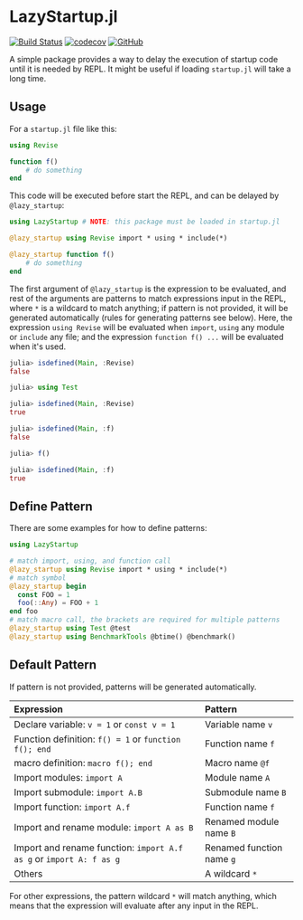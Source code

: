 # LazyStartup.jl

[![Build Status](https://github.com/wangl-cc/LazyStartup.jl/actions/workflows/ci.yml/badge.svg?branch=master)](https://github.com/wangl-cc/LazyStartup.jl/actions/workflows/ci.yml)
[![codecov](https://codecov.io/gh/wangl-cc/LazyStartup.jl/branch/master/graph/badge.svg)](https://codecov.io/gh/wangl-cc/LazyStartup.jl)
[![GitHub](https://img.shields.io/github/license/wangl-cc/LazyStartup.jl)](https://github.com/wangl-cc/LazyStartup.jl/blob/master/LICENSE)

A simple package provides a way to delay the execution of startup code until it is needed by REPL.
It might be useful if loading `startup.jl` will take a long time.

## Usage

For a `startup.jl` file like this:
```julia
using Revise

function f()
    # do something
end
```
This code will be executed before start the REPL,
and can be delayed by `@lazy_startup`:
```julia
using LazyStartup # NOTE: this package must be loaded in startup.jl

@lazy_startup using Revise import * using * include(*)

@lazy_startup function f()
    # do something
end
```
The first argument of `@lazy_startup` is the expression to be evaluated,
and rest of the arguments are patterns to match expressions input in the REPL,
where `*` is a wildcard to match anything;
if pattern is not provided, it will be generated automatically
(rules for generating patterns see below).
Here, the expression `using Revise` will be evaluated
when `import`, `using` any module or `include` any file;
and the expression `function f() ...` will be evaluated when it's used.
```julia
julia> isdefined(Main, :Revise)
false

julia> using Test

julia> isdefined(Main, :Revise)
true

julia> isdefined(Main, :f)
false

julia> f()

julia> isdefined(Main, :f)
true
```

## Define Pattern

There are some examples for how to define patterns:
```julia
using LazyStartup

# match import, using, and function call
@lazy_startup using Revise import * using * include(*)
# match symbol
@lazy_startup begin
  const FOO = 1
  foo(::Any) = FOO + 1
end foo
# match macro call, the brackets are required for multiple patterns
@lazy_startup using Test @test
@lazy_startup using BenchmarkTools @btime() @benchmark()
```

## Default Pattern

If pattern is not provided, patterns will be generated automatically.

| Expression | Pattern |
| :--------- | :------ |
| Declare variable: `v = 1` or `const v = 1` | Variable name `v` |
| Function definition: `f() = 1` or `function f(); end` | Function name `f` |
| macro definition: `macro f(); end` | Macro name `@f` |
| Import modules: `import A` | Module name `A` |
| Import submodule: `import A.B` | Submodule name `B` |
| Import function: `import A.f` | Function name `f` |
| Import and rename module: `import A as B` | Renamed module name `B` |
| Import and rename function: `import A.f as g` or `import A: f as g` | Renamed function name `g` |
| Others | A wildcard `*`|

For other expressions, the pattern wildcard `*` will match anything,
which means that the expression will evaluate after any input in the REPL.
